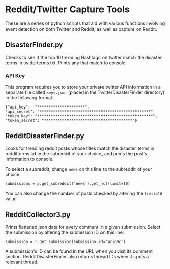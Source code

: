 # Reddit/Twitter Capture Tools

These are a series of python scripts that aid with various functions involving event detection on both Twitter and Reddit, as well as capture on Reddit.

## DisasterFinder.py

Checks to see if the top 10 trending Hashtags on twitter match the disaster terms in twitterterms.txt. Prints any that match to console.

### API Key

This program requires you to store your private twitter API information in a separate file called `keys.json` (placed in the TwitterDisasterFinder directory) in the following format:
```
{"api_key":  "*********************",
"api_secret": "*************************************************",
"token_key": "***************************************************",
"token_secret": "***************************************"}
```

## RedditDisasterFinder.py

Looks for trending reddit posts whose titles match the disaster terms in redditterms.txt in the subreddit of your choice, and prints the post's information to console.

To select a subreddit, change `news` on this line to the subreddit of your choice:
```
submissions = p.get_subreddit('news').get_hot(limit=10)
```
You can also change the number of posts checked by altering the `limit=10` value.

## RedditCollector3.py

Prints flattened json data for every comment in a given submission.
Select the submission by altering the submission ID on this line:
```
submission = r.get_submission(submission_id='4riq0c')
```
A submission's ID can be found in the URL when you visit its comment section. RedditDisasterFinder also returns thread IDs when it spots a relevant thread.

